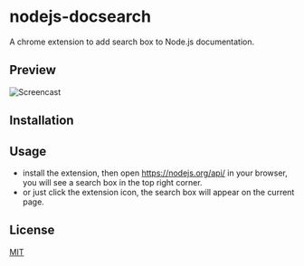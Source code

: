 # nodejs-docsearch

A chrome extension to add search box to Node.js documentation.

## Preview

![Screencast](.github/screencast.gif)

## Installation

## Usage

- install the extension, then open https://nodejs.org/api/ in your browser, you will see a search box in the top right corner.
- or just click the extension icon, the search box will appear on the current page.

## License

[MIT](LICENSE)
